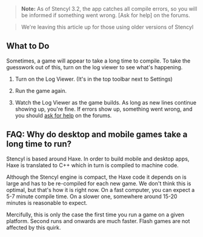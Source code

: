 
> **Note:** As of Stencyl 3.2, the app catches all compile errors, so you will be informed if something went wrong. [Ask for help] on the forums.

> We're leaving this article up for those using older versions of Stencyl


## What to Do

Sometimes, a game will appear to take a long time to compile. To take the guesswork out of this, turn on the log viewer to see what's happening.

1) Turn on the Log Viewer. (It's in the top toolbar next to Settings)

2) Run the game again.

3) Watch the Log Viewer as the game builds. As long as new lines continue showing up, you're fine. If errors show up, something went wrong, and you should [ask for help](http://community.stencyl.com/index.php/board,3.0.html) on the forums.


## FAQ: Why do desktop and mobile games take a long time to run?

Stencyl is based around Haxe. In order to build mobile and desktop apps, Haxe is translated to C++ which in turn is compiled to machine code.

Although the Stencyl engine is compact, the Haxe code it depends on is large and has to be re-compiled for each new game. We don't think this is optimal, but that's how it is right now. On a fast computer, you can expect a 5-7 minute compile time. On a slower one, somewhere around 15-20 minutes is reasonable to expect.

Mercifully, this is only the case the first time you run a game on a given platform. Second runs and onwards are much faster. Flash games are not affected by this quirk.
